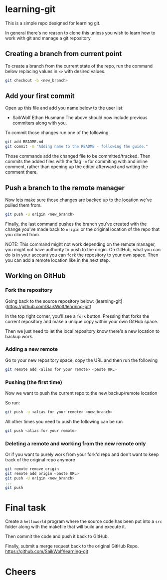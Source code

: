 # learning-git
This is a simple repo designed for learning git.

In general there's no reason to clone this unless you wish to learn how to work with git and manage a git repository.

## Creating a branch from current point
To create a branch from the current state of the repo, run the command below replacing values in `<>` with desired values.

```bash
git checkout -b <new_branch>
```

## Add your first commit
Open up this file and add you name below to the user list:

-  SaikWolf
Ethan Husmann
The above should now include previous commiters along with you.

To commit those changes run one of the following.

```bash
git add README.md
git commit -m "Adding name to the README - following the guide."
```

Those commands add the changed file to be committed/tracked.
Then commits the added files with the flag `-m` for commiting with and inline comment, rather than opening up the editor afterward and writing the comment there.



## Push a branch to the remote manager
Now lets make sure those changes are backed up to the location we've pulled them from.
```bash
git push -u origin <new_branch>
```
Finally, the last command pushes the branch you've created with the change you've made back to `origin` or the original location of the repo that you cloned from.

NOTE: This command might not work depending on the remote manager, you might not have authority to push to the origin. On GitHub, what you can do is in your account you can `fork` the repository to your own space. Then you can add a remote location like in the next step.

## Working on GitHub
### Fork the repository
Going back to the source repository below: (learning-git](https://github.com/SaikWolf/learning-git)

In the top right corner, you'll see a `fork` button. Pressing that forks the current repository and make a unique copy within your own GitHub space.

Then we just need to let the local repository know there's a new location to backup work.


### Adding a new remote
Go to your new repository space, copy the URL and then run the following

```bash
git remote add <alias for your remote> <paste URL>
```

### Pushing (the first time)
Now we want to push the current repo to the new backup/remote location

So run:

```bash
git push -u <alias for your remote> <new_branch>
```

All other times you need to push the following can be run

```bash
git push <alias for your remote>
```

### Deleting a remote and working from the new remote only
Or if you want to purely work from your fork'd repo and don't want to keep track of the original repo anymore

```bash
git remote remove origin
git remote add origin <paste URL>
git push -U origin <new_branch>
...
git push
```

# Final task
Create a `helloworld` program where the source code has been put into a `src` folder along with the makefile that will build and execute it.

Then commit the code and push it back to GitHub.

Finally, submit a merge request back to the original GitHub Repo. https://github.com/SaikWolf/learning-git

# Cheers








